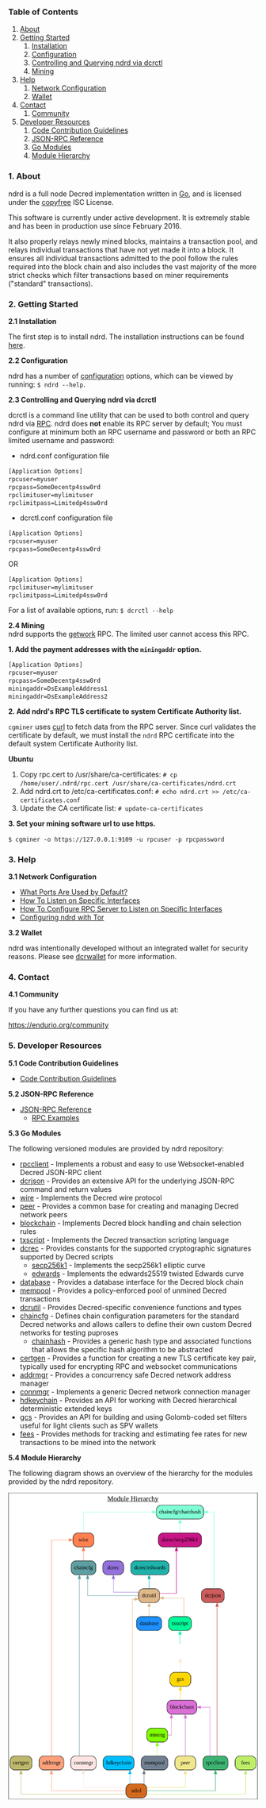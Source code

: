 ### Table of Contents
1. [About](#About)
2. [Getting Started](#GettingStarted)
    1. [Installation](#Installation)
    2. [Configuration](#Configuration)
    3. [Controlling and Querying ndrd via dcrctl](#DcrctlConfig)
    4. [Mining](#Mining)
3. [Help](#Help)
    1. [Network Configuration](#NetworkConfig)
    2. [Wallet](#Wallet)
4. [Contact](#Contact)
    1. [Community](#ContactCommunity)
5. [Developer Resources](#DeveloperResources)
    1. [Code Contribution Guidelines](#ContributionGuidelines)
    2. [JSON-RPC Reference](#JSONRPCReference)
    3. [Go Modules](#GoModules)
    4. [Module Hierarchy](#ModuleHierarchy)

<a name="About" />

### 1. About

ndrd is a full node Decred implementation written in [Go](http://golang.org),
and is licensed under the [copyfree](http://www.copyfree.org) ISC License.

This software is currently under active development.  It is extremely stable and
has been in production use since February 2016.

It also properly relays newly mined blocks, maintains a transaction pool, and
relays individual transactions that have not yet made it into a block.  It
ensures all individual transactions admitted to the pool follow the rules
required into the block chain and also includes the vast majority of the more
strict checks which filter transactions based on miner requirements ("standard"
transactions).

<a name="GettingStarted" />

### 2. Getting Started

<a name="Installation" />

**2.1 Installation**<br />

The first step is to install ndrd.  The installation instructions can be found
[here](https://github.com/endurio/ndrd/tree/master/README.md#Installation).

<a name="Configuration" />

**2.2 Configuration**<br />

ndrd has a number of [configuration](http://godoc.org/github.com/endurio/ndrd)
options, which can be viewed by running: `$ ndrd --help`.

<a name="DcrctlConfig" />

**2.3 Controlling and Querying ndrd via dcrctl**<br />

dcrctl is a command line utility that can be used to both control and query ndrd
via [RPC](http://www.wikipedia.org/wiki/Remote_procedure_call).  ndrd does
**not** enable its RPC server by default;  You must configure at minimum both an
RPC username and password or both an RPC limited username and password:

* ndrd.conf configuration file
```
[Application Options]
rpcuser=myuser
rpcpass=SomeDecentp4ssw0rd
rpclimituser=mylimituser
rpclimitpass=Limitedp4ssw0rd
```
* dcrctl.conf configuration file
```
[Application Options]
rpcuser=myuser
rpcpass=SomeDecentp4ssw0rd
```
OR
```
[Application Options]
rpclimituser=mylimituser
rpclimitpass=Limitedp4ssw0rd
```
For a list of available options, run: `$ dcrctl --help`

<a name="Mining" />

**2.4 Mining**<br />
ndrd supports the [getwork](https://github.com/endurio/ndrd/tree/master/docs/json_rpc_api.md#getwork)
RPC.  The limited user cannot access this RPC.<br />

**1. Add the payment addresses with the `miningaddr` option.**<br />

```
[Application Options]
rpcuser=myuser
rpcpass=SomeDecentp4ssw0rd
miningaddr=DsExampleAddress1
miningaddr=DsExampleAddress2
```

**2. Add ndrd's RPC TLS certificate to system Certificate Authority list.**<br />

`cgminer` uses [curl](http://curl.haxx.se/) to fetch data from the RPC server.
Since curl validates the certificate by default, we must install the `ndrd` RPC
certificate into the default system Certificate Authority list.

**Ubuntu**<br />

1. Copy rpc.cert to /usr/share/ca-certificates: `# cp /home/user/.ndrd/rpc.cert /usr/share/ca-certificates/ndrd.crt`<br />
2. Add ndrd.crt to /etc/ca-certificates.conf: `# echo ndrd.crt >> /etc/ca-certificates.conf`<br />
3. Update the CA certificate list: `# update-ca-certificates`<br />

**3. Set your mining software url to use https.**<br />

`$ cgminer -o https://127.0.0.1:9109 -u rpcuser -p rpcpassword`

<a name="Help" />

### 3. Help

<a name="NetworkConfig" />

**3.1 Network Configuration**<br />
* [What Ports Are Used by Default?](https://github.com/endurio/ndrd/tree/master/docs/default_ports.md)
* [How To Listen on Specific Interfaces](https://github.com/endurio/ndrd/tree/master/docs/configure_peer_server_listen_interfaces.md)
* [How To Configure RPC Server to Listen on Specific Interfaces](https://github.com/endurio/ndrd/tree/master/docs/configure_rpc_server_listen_interfaces.md)
* [Configuring ndrd with Tor](https://github.com/endurio/ndrd/tree/master/docs/configuring_tor.md)

<a name="Wallet" />

**3.2 Wallet**<br />

ndrd was intentionally developed without an integrated wallet for security
reasons.  Please see [dcrwallet](https://github.com/endurio/dcrwallet) for more
information.

<a name="Contact" />

### 4. Contact

<a name="ContactCommunity" />

**4.1 Community**<br />

If you have any further questions you can find us at:

https://endurio.org/community

<a name="DeveloperResources" />

### 5. Developer Resources

<a name="ContributionGuidelines" />

**5.1 Code Contribution Guidelines**

* [Code Contribution Guidelines](https://github.com/endurio/ndrd/tree/master/docs/code_contribution_guidelines.md)

<a name="JSONRPCReference" />

**5.2 JSON-RPC Reference**

* [JSON-RPC Reference](https://github.com/endurio/ndrd/tree/master/docs/json_rpc_api.md)
    * [RPC Examples](https://github.com/endurio/ndrd/tree/master/docs/json_rpc_api.md#ExampleCode)

<a name="GoModules" />

**5.3 Go Modules**

The following versioned modules are provided by ndrd repository:

* [rpcclient](https://github.com/endurio/ndrd/tree/master/rpcclient) - Implements
  a robust and easy to use Websocket-enabled Decred JSON-RPC client
* [dcrjson](https://github.com/endurio/ndrd/tree/master/dcrjson) - Provides an
  extensive API for the underlying JSON-RPC command and return values
* [wire](https://github.com/endurio/ndrd/tree/master/wire) - Implements the
  Decred wire protocol
* [peer](https://github.com/endurio/ndrd/tree/master/peer) - Provides a common
  base for creating and managing Decred network peers
* [blockchain](https://github.com/endurio/ndrd/tree/master/blockchain) -
  Implements Decred block handling and chain selection rules
* [txscript](https://github.com/endurio/ndrd/tree/master/txscript) -
  Implements the Decred transaction scripting language
* [dcrec](https://github.com/endurio/ndrd/tree/master/dcrec) - Provides constants
  for the supported cryptographic signatures supported by Decred scripts
  * [secp256k1](https://github.com/endurio/ndrd/tree/master/dcrec/secp256k1) -
    Implements the secp256k1 elliptic curve
  * [edwards](https://github.com/endurio/ndrd/tree/master/dcrec/edwards) -
    Implements the edwards25519 twisted Edwards curve
* [database](https://github.com/endurio/ndrd/tree/master/database) -
  Provides a database interface for the Decred block chain
* [mempool](https://github.com/endurio/ndrd/tree/master/mempool) - Provides a
  policy-enforced pool of unmined Decred transactions
* [dcrutil](https://github.com/endurio/ndrd/tree/master/dcrutil) - Provides
  Decred-specific convenience functions and types
* [chaincfg](https://github.com/endurio/ndrd/tree/master/chaincfg) - Defines
  chain configuration parameters for the standard Decred networks and allows
  callers to define their own custom Decred networks for testing puproses
  * [chainhash](https://github.com/endurio/ndrd/tree/master/chaincfg/chainhash) -
    Provides a generic hash type and associated functions that allows the
    specific hash algorithm to be abstracted
* [certgen](https://github.com/endurio/ndrd/tree/master/certgen) - Provides a
  function for creating a new TLS certificate key pair, typically used for
  encrypting RPC and websocket communications
* [addrmgr](https://github.com/endurio/ndrd/tree/master/addrmgr) - Provides a
  concurrency safe Decred network address manager
* [connmgr](https://github.com/endurio/ndrd/tree/master/connmgr) - Implements a
  generic Decred network connection manager
* [hdkeychain](https://github.com/endurio/ndrd/tree/master/hdkeychain) - Provides
  an API for working with  Decred hierarchical deterministic extended keys
* [gcs](https://github.com/endurio/ndrd/tree/master/gcs) - Provides an API for
  building and using Golomb-coded set filters useful for light clients such as
  SPV wallets
* [fees](https://github.com/endurio/ndrd/tree/master/fees) - Provides methods for
  tracking and estimating fee rates for new transactions to be mined into the
  network

<a name="ModuleHierarchy" />

**5.4 Module Hierarchy**

The following diagram shows an overview of the hierarchy for the modules
provided by the ndrd repository.

![Module Hierarchy](./assets/module_hierarchy.svg)
